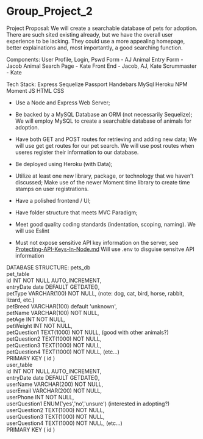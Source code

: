 # Group_Project_2

Project Proposal:
    We will create a searchable database of pets for adoption. There are such sited existing already, but we have the overall user experience to be lacking. They could use a more appealing homepage, better explainations and, most importantly, a good searching function.
    
Components:
   User Profile, Login, Pswd Form - AJ
   Animal Entry Form - Jacob
   Animal Search Page - Kate
   Front End - Jacob, AJ, Kate
   Scrummaster - Kate
   
Tech Stack:
   Express
   Sequelize
   Passport
   Handebars
   MySql
   Heroku
   NPM
   Moment
   JS
   HTML
   CSS

* Use a Node and Express Web Server;

* Be backed by a MySQL Database an ORM (not necessarily Sequelize);
    We will employ MySQL to create a searchable database of animals for adoption.

* Have both GET and POST routes for retrieving and adding new data;
    We will use get get routes for our pet search. We will use post routes when useres register their information to our database.

* Be deployed using Heroku (with Data);

* Utilize at least one new library, package, or technology that we haven’t discussed;
    Make use of the newer Moment time library to create time stamps on user registrations.

* Have a polished frontend / UI;

* Have folder structure that meets MVC Paradigm;

* Meet good quality coding standards (indentation, scoping, naming).
    We will use Eslint

* Must not expose sensitive API key information on the server, see [Protecting-API-Keys-In-Node.md](../../../10-nodejs/03-Supplemental/Protecting-API-Keys-In-Node.md)
    Will use .env to disguise sensitve API information

DATABASE STRUCTURE:
pets_db<br/>
    pet_table<br/>
        id INT NOT NULL AUTO_INCREMENT,<br/>
        entryDate date DEFAULT GETDATE(), <br/>
        petType VARCHAR(100) NOT NULL, (note: dog, cat, bird, horse, rabbit, lizard, etc.)<br/>
        petBreed VARCHAR(100) default 'unknown',<br/>
        petName VARCHAR(100) NOT NULL,<br/>
        petAge INT NOT NULL,<br/>
        petWeight INT NOT NULL,<br/>
        petQuestion1 TEXT(1000) NOT NULL, (good with other animals?)<br/>
        petQuestion2 TEXT(1000) NOT NULL,<br/>
        petQuestion3 TEXT(1000) NOT NULL,<br/>
        petQuestion4 TEXT(1000) NOT NULL, (etc...)<br/>
        PRIMARY KEY ( id )<br/>
    user_table<br/>
        id INT NOT NULL AUTO_INCREMENT,<br/>
        entryDate date DEFAULT GETDATE(),<br/>
        userName VARCHAR(200) NOT NULL,<br/>
        userEmail VARCHAR(200) NOT NULL,<br/>
        userPhone INT NOT NULL,<br/>
        userQuestion1 ENUM('yes','no','unsure') (interested in adopting?)<br/>
        userQuestion2 TEXT(1000) NOT NULL,<br/>
        userQuestion3 TEXT(1000) NOT NULL,<br/>
        userQuestion4 TEXT(1000) NOT NULL, (etc...)<br/>
        PRIMARY KEY ( id )<br/>

